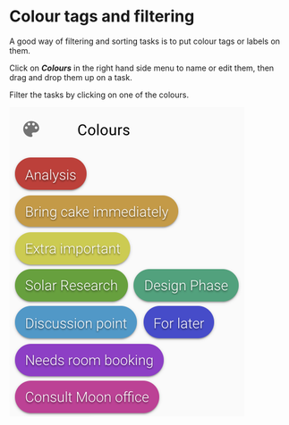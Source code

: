 # Colour tags and filtering

A good way of filtering and sorting tasks is to put colour tags or labels on them.

Click on **_Colours_** in the right hand side menu to name or edit them, then drag and drop them up on a task.

Filter the tasks by clicking on one of the colours.

![Colour tags](/assets/images/screen-shots/aplus/aplus-colourtags.png)
